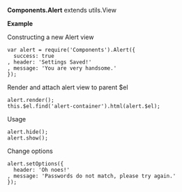 **Components.Alert** extends utils.View

**Example**

Constructing a new Alert view

    var alert = require('Components').Alert({
      success: true
    , header: 'Settings Saved!'
    , message: 'You are very handsome.'
    });
    
Render and attach alert view to parent $el

    alert.render();    
    this.$el.find('alert-container').html(alert.$el);
    
Usage

    alert.hide();
    alert.show();
    
Change options

    alert.setOptions({
      header: 'Oh noes!'
    , message: 'Passwords do not match, please try again.'
    });
